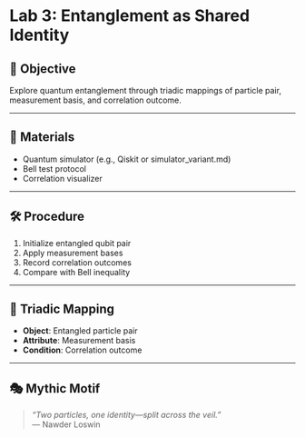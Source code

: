 # Lab 3: Entanglement as Shared Identity

## 🧭 Objective  
Explore quantum entanglement through triadic mappings of particle pair, measurement basis, and correlation outcome.

---

## 🧪 Materials  
- Quantum simulator (e.g., Qiskit or simulator_variant.md)  
- Bell test protocol  
- Correlation visualizer

---

## 🛠️ Procedure  
1. Initialize entangled qubit pair  
2. Apply measurement bases  
3. Record correlation outcomes  
4. Compare with Bell inequality

---

## 📐 Triadic Mapping  
- **Object**: Entangled particle pair  
- **Attribute**: Measurement basis  
- **Condition**: Correlation outcome

---

## 🎭 Mythic Motif  
> *“Two particles, one identity—split across the veil.”*  
> — Nawder Loswin
